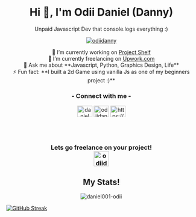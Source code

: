 <h1 align="center">Hi 👋, I'm Odii Daniel (Danny)</h1>
<p align="center">Unpaid Javascript Dev that console.logs everything :)</p>



<p align="center"> <a href="https://twitter.com/odiidanny" target="blank"><img src="https://img.shields.io/twitter/follow/odiidanny?logo=twitter&style=for-the-badge" alt="odiidanny" /></a> </p>


<p align="center">🔭 I’m currently working on <a href="http://projshelf.herokuapp.com">Project Shelf</a><br/>
🌱 I’m currently freelancing on <a href="https://www.upwork.com/freelancers/~01beab0c0a35e434b4">Upwork.com</a><br/>
💬 Ask me about **Javascript, Python, Graphics Design, Life**<br/>
⚡ Fun fact: **I built a 2d Game using vanilla Js as one of my beginners project :)**
</p>

<h3 align="center">- Connect with me -</h3>
<p align="center">
<a href="https://wa.me/+2348156074667?text=Hey Danny i visited your github profile and will love to connect!" target="blank"><img align="center" src="https://www.freepnglogos.com/uploads/whatsapp-logo-light-green-png-0.png" alt="daniel@whatsapp" height="30" width="40" /></a>
<a href="https://twitter.com/odiidanny" target="blank"><img align="center" src="https://raw.githubusercontent.com/rahuldkjain/github-profile-readme-generator/master/src/images/icons/Social/twitter.svg" alt="odiidanny" height="30" width="40" /></a>
<a href="https://linkedin.com/in/https://www.linkedin.com/in/odii-daniel-2397b51bb/" target="blank"><img align="center" src="https://raw.githubusercontent.com/rahuldkjain/github-profile-readme-generator/master/src/images/icons/Social/linked-in-alt.svg" alt="https://www.linkedin.com/in/odii-daniel-2397b51bb/" height="30" width="40" /></a>


<br/><br/>
<h3 align="center">Lets go freelance on your project!<br/>
<a href="https://www.upwork.com/freelancers/~01beab0c0a35e434b4" target="blank"><img align="center" src="https://assets-global.website-files.com/5ec7d9f13fc8c0ec8a4c6b26/6092b794e0419d97d9b06e2b_Favicon%20256.png" alt="odiidanny@upwork" height="40" width="40" /></a>
</h3>


<h2 align="center">My Stats!</h2>
<p align="center"><img align="center" src="https://github-readme-stats.vercel.app/api/top-langs?username=daniel001-odii&show_icons=true&locale=en&layout=compact" alt="daniel001-odii" /></p>


[![GitHub Streak](http://github-readme-streak-stats.herokuapp.com?user=Daniel001-odii&theme=light)](https://git.io/streak-stats)


